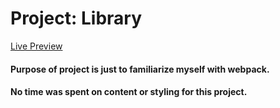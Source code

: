 # Project: Library

[Live Preview](https://jincrypt.github.io/TOP-Restaurant-Page/)

#### Purpose of project is just to familiarize myself with webpack.
#### No time was spent on content or styling for this project.